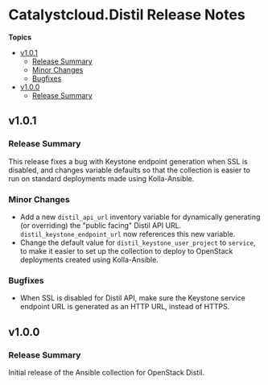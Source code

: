 # Catalystcloud\.Distil Release Notes

**Topics**

- <a href="#v1-0-1">v1\.0\.1</a>
    - <a href="#release-summary">Release Summary</a>
    - <a href="#minor-changes">Minor Changes</a>
    - <a href="#bugfixes">Bugfixes</a>
- <a href="#v1-0-0">v1\.0\.0</a>
    - <a href="#release-summary-1">Release Summary</a>

<a id="v1-0-1"></a>
## v1\.0\.1

<a id="release-summary"></a>
### Release Summary

This release fixes a bug with Keystone endpoint generation when SSL is disabled\, and changes variable defaults so that the collection is easier to run on standard deployments made using Kolla\-Ansible\.

<a id="minor-changes"></a>
### Minor Changes

* Add a new <code>distil\_api\_url</code> inventory variable for dynamically generating \(or overriding\) the \"public facing\" Distil API URL\. <code>distil\_keystone\_endpoint\_url</code> now references this new variable\.
* Change the default value for <code>distil\_keystone\_user\_project</code> to <code>service</code>\, to make it easier to set up the collection to deploy to OpenStack deployments created using Kolla\-Ansible\.

<a id="bugfixes"></a>
### Bugfixes

* When SSL is disabled for Distil API\, make sure the Keystone service endpoint URL is generated as an HTTP URL\, instead of HTTPS\.

<a id="v1-0-0"></a>
## v1\.0\.0

<a id="release-summary-1"></a>
### Release Summary

Initial release of the Ansible collection for OpenStack Distil\.
